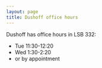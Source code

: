 ```yaml
---
layout: page
title: Dushoff office hours
---
```


Dushoff has office hours in LSB 332:

* Tue 11:30-12:20
* Wed 1:30-2:20
* or by appointment
